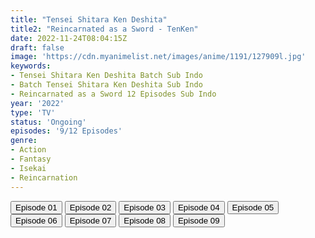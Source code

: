 ```yaml
---
title: "Tensei Shitara Ken Deshita"
title2: "Reincarnated as a Sword - TenKen"
date: 2022-11-24T08:04:15Z
draft: false
image: 'https://cdn.myanimelist.net/images/anime/1191/127909l.jpg'
keywords:
- Tensei Shitara Ken Deshita Batch Sub Indo
- Batch Tensei Shitara Ken Deshita Sub Indo
- Reincarnated as a Sword 12 Episodes Sub Indo
year: '2022'
type: 'TV'
status: 'Ongoing'
episodes: '9/12 Episodes'
genre:
- Action
- Fantasy
- Isekai
- Reincarnation
---
```


<div class="d-g gg-5 gtc-r ai-c">
<button onclick="window.open('?arc=cGk019Iu7H_20220929/1/MP4/Kuramanime-TENKEN-01-480p-Doro','_blank')">Episode 01</button>
<button onclick="window.open('?arc=BvUZ1YiVF9_20221006/2/MP4/Kuramanime-TENKEN-02-480p-Doro','_blank')">Episode 02</button>
<button onclick="window.open('?arc=Fypmdk9bha_20221013/3/MP4/Kuramanime-TENKEN-03-480p-Doro','_blank')">Episode 03</button>
<button onclick="window.open('?arc=HtcMNw5gn1_20221020/4/MP4/Kuramanime-TENKEN-04-480p-Doro','_blank')">Episode 04</button>
<button onclick="window.open('?arc=1rAdFZ5m4T_20221027/5/MP4/Kuramanime-TENKEN-05-480p-Doro','_blank')">Episode 05</button>
<button onclick="window.open('?arc=3xnAq1CH1P_20221104/6/MP4/Kuramanime-TENKEN-06-480p-Doro','_blank')">Episode 06</button>
<button onclick="window.open('?arc=t9NvJ970A7_20221112/7/MP4/Kuramanime-TENKEN-07-480p-Doro','_blank')">Episode 07</button>
<button onclick="window.open('?arc=lDH8NLASJU_20221117/8/MP4/Kuramanime-TENKEN-08-480p-Doro','_blank')">Episode 08</button>
<button onclick="window.open('?arc=20221123_Kusagiri-asia-TenKenDeshta-09-480p-mp4/Kusagiri.asia_TenKenDeshta--09_480p','_blank')">Episode 09</button>
</div>